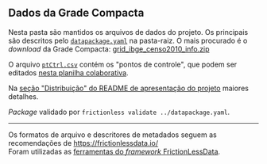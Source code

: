 ## Dados da Grade Compacta

Nesta pasta são mantidos os arquivos de dados do projeto. Os principais são descritos pelo [`datapackage.yaml`](../datapackage.yaml) na pasta-raiz.  O mais procurado é o _download_ da Grade Compacta: [grid_ibge_censo2010_info.zip](https://github.com/osm-codes/BR_IBGE/raw/main/data/grid_ibge_censo2010_info.zip)

O arquivo [`ptCtrl.csv`](ptCtrl.csv) contém os "pontos de controle", que podem ser editados [nesta planilha colaborativa](https://docs.google.com/spreadsheets/d/1Z5Z98Q6D-mg4LGrURuayAEB7zkobJZlM2IkUxmXaBlg/edit#gid=0).

Na [seção "Distribuição" do README de apresentação do projeto](../README.md#distribuição-da-grade-compacta) maiores detalhes.

*Package* validado por `frictionless validate ../datapackage.yaml`.

------

Os formatos de arquivo e descritores de metadados seguem as recomendações  de   https://frictionlessdata.io/<br/>Foram utilizadas as [ferramentas do *framework* FrictionLessData](https://framework.frictionlessdata.io/docs/guides/quick-start).

<!-- Check also olds:
* https://create.frictionlessdata.io/
* https://www.youtube.com/watch?v=VrdPj28-L9g


-->
